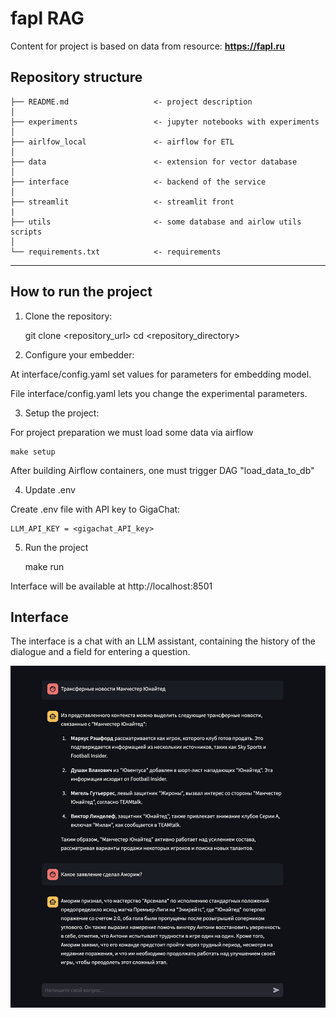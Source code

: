 # fapl RAG

Content for project is based on data from resource: **https://fapl.ru**

Repository structure
------------

    ├── README.md                   <- project description
    │
    ├── experiments                 <- jupyter notebooks with experiments
    │
    ├── airlfow_local               <- airflow for ETL
    │
    ├── data                        <- extension for vector database
    │
    ├── interface                   <- backend of the service
    │
    ├── streamlit                   <- streamlit front
    |
    ├── utils                       <- some database and airlow utils scripts
    │
    └── requirements.txt            <- requirements

--------

## How to run the project

1. Clone the repository:

    git clone <repository_url>
    cd <repository_directory>

2. Configure your embedder:

At interface/config.yaml set values for parameters for embedding model.

File interface/config.yaml lets you change the experimental parameters. 

 
3. Setup the project:

For project preparation we must load some data via airflow

    make setup

After building Airflow containers, one must trigger DAG "load_data_to_db"

4. Update .env

Create .env file with API key to GigaChat:

    LLM_API_KEY = <gigachat_API_key>

5. Run the project


    make run

Interface will be available at http://localhost:8501

## Interface

The interface is a chat with an LLM assistant, containing the history of the dialogue and a field for entering a question.

![image](img/example.png)
